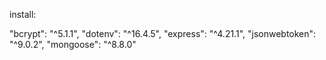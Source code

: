 install:

"bcrypt": "^5.1.1",
"dotenv": "^16.4.5",
"express": "^4.21.1",
"jsonwebtoken": "^9.0.2",
"mongoose": "^8.8.0"
